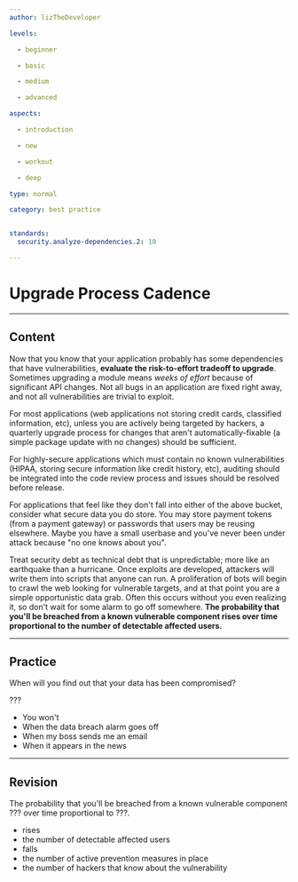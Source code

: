 ```yaml
---
author: lizTheDeveloper

levels:

  - beginner

  - basic

  - medium

  - advanced

aspects:

  - introduction

  - new

  - workout

  - deep

type: normal

category: best practice


standards:
  security.analyze-dependencies.2: 10

---
```


# Upgrade Process Cadence

---
## Content

Now that you know that your application probably has some dependencies that have vulnerabilities, **evaluate the risk-to-effort tradeoff to upgrade**. Sometimes upgrading a module means _weeks of effort_ because of significant API changes. Not all bugs in an application are fixed right away, and not all vulnerabilities are trivial to exploit.

For most applications (web applications not storing credit cards, classified information, etc), unless you are actively being targeted by hackers, a quarterly upgrade process for changes that aren't automatically-fixable (a simple package update with no changes) should be sufficient.

For highly-secure applications which must contain no known vulnerabilities (HIPAA, storing secure information like credit history, etc), auditing should be integrated into the code review process and issues should be resolved before release.

For applications that feel like they don't fall into either of the above bucket, consider what secure data you do store. You may store payment tokens (from a payment gateway) or passwords that users may be reusing elsewhere. Maybe you have a small userbase and you've never been under attack because "no one knows about you".

Treat security debt as technical debt that is unpredictable; more like an earthquake than a hurricane. Once exploits are developed, attackers will write them into scripts that anyone can run. A proliferation of bots will begin to crawl the web looking for vulnerable targets, and at that point you are a simple opportunistic data grab. Often this occurs without you even realizing it, so don't wait for some alarm to go off somewhere. **The probability that you'll be breached from a known vulnerable component rises over time proportional to the number of detectable affected users.**
 
---
## Practice

When will you find out that your data has been compromised?

???

* You won't
* When the data breach alarm goes off
* When my boss sends me an email
* When it appears in the news

---
## Revision

The probability that you'll be breached from a known vulnerable component ??? over time proportional to ???.

* rises
* the number of detectable affected users
* falls
* the number of active prevention measures in place
* the number of hackers that know about the vulnerability
